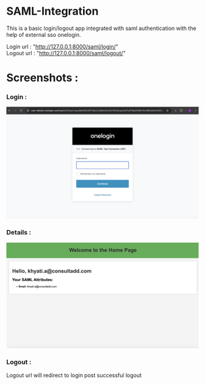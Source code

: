# SAML-Integration 

This is a basic login/logout app integrated with saml authentication with the help of external sso onelogin.

Login url : "http://127.0.0.1:8000/saml/login/"
<br>
Logout url : "http://127.0.0.1:8000/saml/logout/"

# Screenshots : 

### Login :

![login screenshot](screenshots/image.png)


### Details :

![details screenshot](screenshots/image1.png)


### Logout :

Logout url will redirect to login post successful logout
